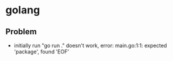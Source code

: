 # golang

## Problem

* initially run "go run ." doesn't work, error:
main.go:1:1: expected 'package', found 'EOF'